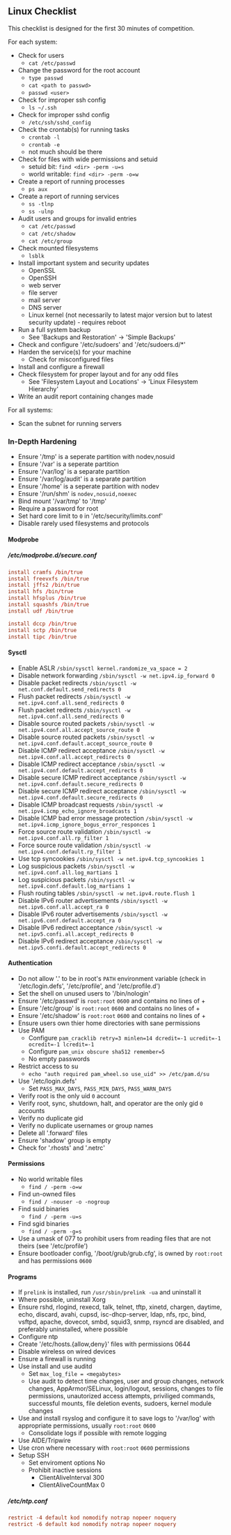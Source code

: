 ## Linux Checklist

This checklist is designed for the first 30 minutes of competition.

For each system:

* Check for users
	- `cat /etc/passwd`
* Change the password for the root account
	- `type passwd`
	- `cat <path to passwd>`
	- `passwd <user>`
* Check for improper ssh config
	- `ls ~/.ssh`
* Check for improper sshd config
	- `/etc/ssh/sshd_config`
* Check the crontab(s) for running tasks
	- `crontab -l`
	- `crontab -e`
	- not much should be there
* Check for files with wide permissions and setuid
	- setuid bit: `find <dir> -perm -u=s`
	- world writable: `find <dir> -perm -o=w`
* Create a report of running processes
	- `ps aux`
* Create a report of running services
	- `ss -tlnp`
	- `ss -ulnp`
* Audit users and groups for invalid entries
	- `cat /etc/passwd`
	- `cat /etc/shadow`
	- `cat /etc/group`
* Check mounted filesystems
	- `lsblk`
* Install important system and security updates
	- OpenSSL
	- OpenSSH
	- web server
	- file server
	- mail server
	- DNS server
	- Linux kernel (not necessarily to latest major version but to latest security update) - requires reboot
* Run a full system backup
	- See 'Backups and Restoration' -> 'Simple Backups'
* Check and configure '/etc/sudoers' and '/etc/sudoers.d/\*'
* Harden the service(s) for your machine
	- Check for misconfigured files
* Install and configure a firewall
* Check filesystem for proper layout and for any odd files
	- See 'Filesystem Layout and Locations' -> 'Linux Filesystem Hierarchy'
* Write an audit report containing changes made

For all systems:

* Scan the subnet for running servers


### In-Depth Hardening

* Ensure '/tmp' is a seperate partition with nodev,nosuid
* Ensure '/var' is a seperate partition
* Ensure '/var/log' is a separate partition
* Ensure '/var/log/audit' is a separate partition
* Ensure '/home' is a seperate partition with nodev
* Ensure '/run/shm' is `nodev,nosuid,noexec`
* Bind mount '/var/tmp' to '/tmp'
* Require a password for root
* Set hard core limit to `0` in '/etc/security/limits.conf'
* Disable rarely used filesystems and protocols


#### Modprobe


##### /etc/modprobe.d/secure.conf

```conf
install cramfs /bin/true
install freevxfs /bin/true
install jffs2 /bin/true
install hfs /bin/true
install hfsplus /bin/true
install squashfs /bin/true
install udf /bin/true

install dccp /bin/true
install sctp /bin/true
install tipc /bin/true
```


#### Sysctl

* Enable ASLR `/sbin/sysctl kernel.randomize_va_space = 2`
* Disable network forwarding `/sbin/sysctl -w net.ipv4.ip_forward 0`
* Disable packet redirects `/sbin/sysctl -w net.conf.default.send_redirects 0`
* Flush packet redirects `/sbin/sysctl -w net.ipv4.conf.all.send_redirects 0`
* Flush packet redirects `/sbin/sysctl -w net.ipv4.conf.all.send_redirects 0`
* Disable source routed packets `/sbin/sysctl -w net.ipv4.conf.all.accept_source_route 0`
* Disable source routed packets `/sbin/sysctl -w net.ipv4.conf.default.accept_source_route 0`
* Disable ICMP redirect acceptance `/sbin/sysctl -w net.ipv4.conf.all.accept_redirects 0`
* Disable ICMP redirect acceptance `/sbin/sysctl -w net.ipv4.conf.default.accept_redirects 0`
* Disable secure ICMP redirect acceptance `/sbin/sysctl -w net.ipv4.conf.default.secure_redirects 0`
* Disable secure ICMP redirect acceptance `/sbin/sysctl -w net.ipv4.conf.default.secure_redirects 0`
* Disable ICMP broadcast requests `/sbin/sysctl -w net.ipv4.icmp_echo_ignore_broadcasts 1`
* Disable ICMP bad error message protection `/sbin/sysctl -w net.ipv4.icmp_ignore_bogus_error_responces 1`
* Force source route validation `/sbin/sysctl -w net.ipv4.conf.all.rp_filter 1`
* Force source route validation `/sbin/sysctl -w net.ipv4.conf.default.rp_filter 1`
* Use tcp syncookies `/sbin/sysctl -w net.ipv4.tcp_syncookies 1`
* Log suspicious packets `/sbin/sysctl -w net.ipv4.conf.all.log_martians 1`
* Log suspicious packets `/sbin/sysctl -w net.ipv4.conf.default.log_martians 1`
* Flush routing tables `/sbin/sysctl -w net.ipv4.route.flush 1`
* Disable IPv6 router advertisements `/sbin/sysctl -w net.ipv6.conf.all.accept_ra 0`
* Disable IPv6 router advertisements `/sbin/sysctl -w net.ipv6.conf.default.accept_ra 0`
* Disable IPv6 redirect acceptance `/sbin/sysctl -w net.ipv5.confi.all.accept_redirects 0`
* Disable IPv6 redirect acceptance `/sbin/sysctl -w net.ipv5.confi.default.accept_redirects 0`


#### Authentication

* Do not allow '.' to be in root's `PATH` environment variable (check in '/etc/login.defs', '/etc/profile', and '/etc/profile.d')
* Set the shell on unused users to '/bin/nologin'
* Ensure '/etc/passwd' is `root:root` `0600` and contains no lines of +
* Ensure '/etc/group' is `root:root` `0600` and contains no lines of +
* Ensure '/etc/shadow' is `root:root` `0600` and contains no lines of +
* Ensure users own thier home directories with sane permissions
* Use PAM
	- Configure `pam_cracklib retry=3 minlen=14 dcredit=-1 ucredit=-1 ocredit=-1 lcredit=-1`
	- Configure `pam_unix obscure sha512 remember=5`
	- No empty passwords
* Restrict access to su
	- `echo "auth required pam_wheel.so use_uid" >> /etc/pam.d/su`
* Use '/etc/login.defs'
	- Set `PASS_MAX_DAYS`, `PASS_MIN_DAYS`, `PASS_WARN_DAYS`
* Verify root is the only uid `0` account
* Verify root, sync, shutdown, halt, and operator are the only gid `0` accounts
* Verify no duplicate gid
* Verify no duplicate usernames or group names
* Delete all '.forward' files
* Ensure 'shadow' group is empty
* Check for '.rhosts' and '.netrc'


#### Permissions

* No world writable files
	- `find / -perm -o=w`
* Find un-owned files
	- `find / -nouser -o -nogroup`
* Find suid binaries
	- `find / -perm -u=s`
* Find sgid binaries
	- `find / -perm -g=s`
* Use a umask of 077 to prohibit users from reading files that are not theirs (see '/etc/profile')
* Ensure bootloader config, '/boot/grub/grub.cfg', is owned by `root:root` and has permissions `0600`


#### Programs

* If `prelink` is installed, run `/usr/sbin/prelink -ua` and uninstall it
* Where possible, uninstall Xorg
* Ensure rshd, rlogind, rexecd, talk, telnet, tftp, xinetd, chargen, daytime, echo, discard, avahi, cupsd, isc-dhcp-server, ldap, nfs, rpc, bind, vsftpd, apache, dovecot, smbd, squid3, snmp, rsyncd are disabled, and preferably uninstalled, where possible
* Configure ntp
* Create '/etc/hosts.{allow,deny}' files with permissions 0644
* Disable wireless on wired devices
* Ensure a firewall is running
* Use install and use auditd
	- Set `max_log_file = <megabytes>`
	- Use audit to detect time changes, user and group changes, network changes, AppArmor/SELinux, login/logout, sessions, changes to file permissions, unautorized access attempts, priviliged commands, successful mounts, file deletion events, sudoers, kernel module changes
* Use and install rsyslog and configure it to save logs to '/var/log' with appropriate permissions, usually `root:root` `0600`
	- Consolidate logs if possible with remote logging
* Use AIDE/Tripwire
* Use cron where necessary with `root:root` `0600` permissions
* Setup SSH
	- Set enviroment options No
	- Prohibit inactive sessions
		+ ClientAliveInterval 300
		+ ClientAliveCountMax 0


##### /etc/ntp.conf

```conf
restrict -4 default kod nomodify notrap nopeer noquery
restrict -6 default kod nomodify notrap nopeer noquery
```
